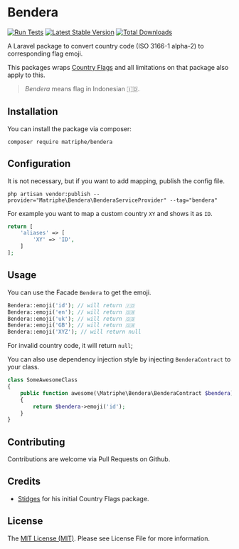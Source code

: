 # Bendera

[![Run Tests](https://github.com/matriphe/bendera/actions/workflows/run-tests.yml/badge.svg)](https://github.com/matriphe/bendera/actions/workflows/run-tests.yml)
[![Latest Stable Version](https://poser.pugx.org/matriphe/bendera/v)](//packagist.org/packages/matriphe/bendera)
[![Total Downloads](https://poser.pugx.org/matriphe/bendera/downloads)](//packagist.org/packages/matriphe/bendera)

A Laravel package to convert country code (ISO 3166-1 alpha-2) to corresponding flag emoji.

This packages wraps [Country Flags](https://github.com/stidges/country-flags) and all limitations on that package also apply to this.

> *Bendera* means flag in Indonesian 🇮🇩.

## Installation

You can install the package via composer:

```shell
composer require matriphe/bendera
```

## Configuration

It is not necessary, but if you want to add mapping, publish the config file.

```shell
php artisan vendor:publish --provider="Matriphe\Bendera\BenderaServiceProvider" --tag="bendera"
```

For example you want to map a custom country `XY` and shows it as `ID`.

```php
return [
    'aliases' => [
        'XY' => 'ID',
    ]
];
```

## Usage

You can use the Facade `Bendera` to get the emoji.

```php
Bendera::emoji('id'); // will return 🇮🇩
Bendera::emoji('en'); // will return 🇬🇧
Bendera::emoji('uk'); // will return 🇬🇧
Bendera::emoji('GB'); // will return 🇬🇧
Bendera::emoji('XYZ'); // will return null
```

For invalid country code, it will return `null`;

You can also use dependency injection style by injecting `BenderaContract` to your class.

```php
class SomeAwesomeClass 
{
    public function awesome(\Matriphe\Bendera\BenderaContract $bendera)
    {
        return $bendera->emoji('id');
    }
}
```

## Contributing

Contributions are welcome via Pull Requests on Github.

## Credits

- [Stidges](https://github.com/stidges) for his initial Country Flags package.

## License

The [MIT License (MIT)](LICENSE.txt). Please see License File for more information.